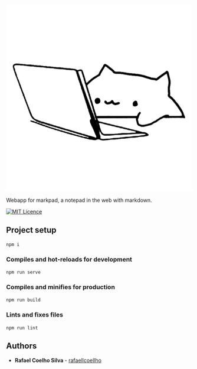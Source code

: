 <p align="left">
  <a href="https://markpad.com.br" target="_blank" rel="noopener noreferrer">
    <img alt="Logo" src="src/assets/cat-logo.png" width="600px">
  </a>
</p>

Webapp for markpad, a notepad in the web with markdown.

<p align="left">
  <a href="https://opensource.org/licenses/MIT"><img src="https://img.shields.io/badge/License-MIT-yellow.svg" alt="MIT Licence"></a>
</p>



## Project setup

```
npm i
```

### Compiles and hot-reloads for development

```
npm run serve
```

### Compiles and minifies for production

```
npm run build
```

### Lints and fixes files

```
npm run lint
```

## Authors

* **Rafael Coelho Silva** - [rafaellcoellho](https://github.com/rafaellcoellho)
